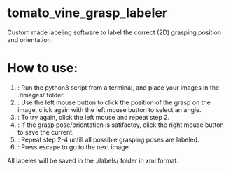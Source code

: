 # tomato_vine_grasp_labeler
Custom made labeling software to label the correct (2D) grasping position and orientation 

# How to use:
1. : Run the python3 script from a terminal, and place your images in the ./images/ folder. 
2. : Use the left mouse button to click the position of the grasp on the image, click again with the left mouse button to select an angle. 
3. : To try again, click the left mouse and repeat step 2.
4. : If the grasp pose/orientation is satifactoy, click the right mouse button to save the current.
5. : Repeat step 2-4 untill all possible grasping poses are labeled.
6. : Press escape to go to the next image.

All labeles will be saved in the ./labels/ folder in xml format.
